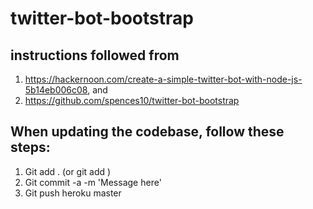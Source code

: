 # twitter-bot-bootstrap

## instructions followed from
1. https://hackernoon.com/create-a-simple-twitter-bot-with-node-js-5b14eb006c08, and
2. https://github.com/spences10/twitter-bot-bootstrap

## When updating the codebase, follow these steps:
1. Git add . (or git add <filename>)
2. Git commit -a -m 'Message here'
3. Git push heroku master  
